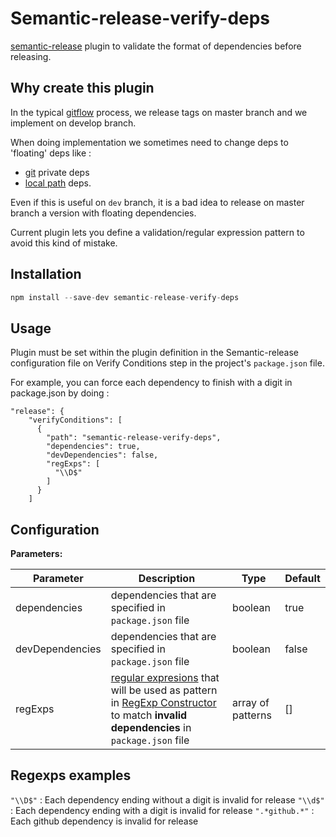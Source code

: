 # Semantic-release-verify-deps

[semantic-release](https://github.com/semantic-release/semantic-release) plugin to validate the format of dependencies before releasing.

## Why create this plugin

In the typical [gitflow](nvie.com/posts/a-successful-git-branching-model/) process, we release tags on master branch and we implement on develop branch.

When doing implementation we sometimes need to change deps to 'floating' deps like :
* [git](https://docs.npmjs.com/files/package.json#git-urls-as-dependencies) private deps
* [local path](https://docs.npmjs.com/files/package.json#local-paths) deps.

Even if this is useful on `dev` branch, it is a bad idea to release on master branch a version with floating dependencies.

Current plugin lets you define a validation/regular expression pattern to avoid this kind of mistake.

## Installation

```js
npm install --save-dev semantic-release-verify-deps 
```

## Usage

Plugin must be set within the plugin definition in the Semantic-release configuration file on Verify Conditions step in the project's `package.json` file.

For example, you can force each dependency to finish with a digit in package.json by doing :

```
"release": {
    "verifyConditions": [
      {
        "path": "semantic-release-verify-deps",
        "dependencies": true,
        "devDependencies": false,
        "regExps": [
          "\\D$"
        ]
      }
    ]
```


## Configuration

**Parameters:**

|Parameter|Description|Type|Default|
|---------|-----------|----|---|
|dependencies|dependencies that are specified in `package.json` file| boolean| true|
|devDependencies|dependencies that are specified in `package.json` file| boolean| false|
|regExps|[regular expresions](https://developer.mozilla.org/en-US/docs/Web/JavaScript/Guide/Regular_Expressions) that will be used as pattern in [RegExp Constructor](https://developer.mozilla.org/en-US/docs/Web/JavaScript/Reference/Global_Objects/RegExp) to match **invalid dependencies** in `package.json` file | array of patterns| [] |

## Regexps examples

`"\\D$"` : Each dependency ending without a digit is invalid for release
`"\\d$"` : Each dependency ending with a digit is invalid for release
`".*github.*"` : Each github dependency is invalid for release
